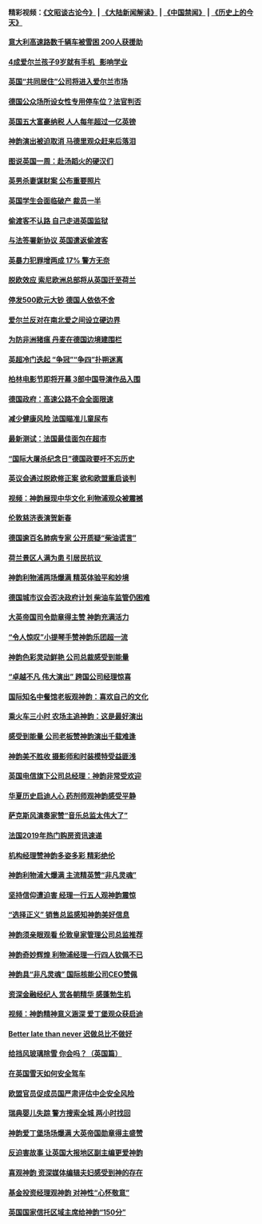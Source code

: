#### 精彩视频：[《文昭谈古论今》](https://github.com/gfw-breaker/wenzhao) | [《大陆新闻解读》](https://github.com/gfw-breaker/ntdtv-comedy) | [《中国禁闻》](https://github.com/gfw-breaker/ntdtv-news) | [《历史上的今天》](https://github.com/gfw-breaker/today-in-history) 

#### [意大利高速路数千辆车被雪困 200人获援助](../pages/nsc974/n11022003.md?t=02031519) 

#### [4成爱尔兰孩子9岁就有手机   影响学业](../pages/nsc974/n11018141.md?t=02031519) 

#### [英国“共同居住”公司将进入爱尔兰市场](../pages/nsc974/n11018074.md?t=02031519) 

#### [德国公众场所设女性专用停车位？法官判否](../pages/nsc974/n11018033.md?t=02031519) 

#### [英国五大富豪纳税 人人每年超过一亿英镑](../pages/nsc974/n11016706.md?t=02031519) 

#### [神韵演出被迫取消 马德里观众赶来后落泪](../pages/nsc974/n11016854.md?t=02031519) 

#### [图说英国一周：赴汤蹈火的硬汉们](../pages/nsc974/n11016810.md?t=02031519) 

#### [英男杀妻谋财案 公布重要照片](../pages/nsc974/n11016778.md?t=02031519) 

#### [英国学生会面临破产 裁员一半](../pages/nsc974/n11016766.md?t=02031519) 

#### [偷渡客不认路 自己走进英国监狱](../pages/nsc974/n11016763.md?t=02031519) 

#### [与法签署新协议 英国遣返偷渡客](../pages/nsc974/n11016756.md?t=02031519) 

#### [英暴力犯罪增两成 17% 警方无奈](../pages/nsc974/n11016787.md?t=02031519) 

#### [脱欧效应 索尼欧洲总部将从英国迁至荷兰](../pages/nsc974/n11015209.md?t=02031519) 

#### [停发500欧元大钞 德国人依依不舍](../pages/nsc974/n11015417.md?t=02031519) 

#### [爱尔兰反对在南北爱之间设立硬边界](../pages/nsc974/n11015382.md?t=02031519) 

#### [为防非洲猪瘟 丹麦在德国边境建围栏](../pages/nsc974/n11014368.md?t=02031519) 

#### [英超冷门迭起 “争冠”“争四”扑朔迷离](../pages/nsc974/n11014053.md?t=02031519) 

#### [柏林电影节即将开幕 3部中国导演作品入围](../pages/nsc974/n11013824.md?t=02031519) 

#### [德国政府：高速公路不会全面限速](../pages/nsc974/n11013841.md?t=02031519) 

#### [减少健康风险 法国瞄准儿童尿布](../pages/nsc974/n11012630.md?t=02031519) 

#### [最新测试：法国最佳面包在超市](../pages/nsc974/n11012842.md?t=02031519) 

#### [“国际大屠杀纪念日”德国政要吁不忘历史](../pages/nsc974/n11012513.md?t=02031519) 

#### [英议会通过脱欧修正案 欲和欧盟重启谈判](../pages/nsc974/n11011622.md?t=02031519) 

#### [视频：神韵展现中华文化 利物浦观众被震撼](../pages/nsc974/n11011005.md?t=02031519) 

#### [伦敦慈济表演贺新春](../pages/nsc974/n11011139.md?t=02031519) 

#### [德国逾百名肺病专家 公开质疑“柴油谎言”](../pages/nsc974/n11010325.md?t=02031519) 

#### [荷兰景区人满为患 引居民抗议 ](../pages/nsc974/n11010747.md?t=02031519) 

#### [神韵利物浦两场爆满 精英体验平和妙境](../pages/nsc974/n11010417.md?t=02031519) 

#### [德国城市议会否决政府计划 柴油车监管仍困难](../pages/nsc974/n11010716.md?t=02031519) 

#### [大英帝国司令勋章得主赞 神韵充满活力](../pages/nsc974/n11009434.md?t=02031519) 

#### [“令人惊叹”小提琴手赞神韵乐团超一流](../pages/nsc974/n11009535.md?t=02031519) 

#### [神韵色彩灵动鲜艳 公司总裁感受到能量](../pages/nsc974/n11009391.md?t=02031519) 

#### [“卓越不凡 伟大演出” 跨国公司经理惊喜](../pages/nsc974/n11009359.md?t=02031519) 

#### [国际知名中餐馆老板观神韵：喜欢自己的文化](../pages/nsc974/n11009314.md?t=02031519) 

#### [乘火车三小时 农场主追神韵：这是最好演出](../pages/nsc974/n11009299.md?t=02031519) 

#### [感受到能量 公司老板赞神韵演出千载难逢](../pages/nsc974/n11009226.md?t=02031519) 

#### [神韵美不胜收 摄影师和时装模特受益匪浅](../pages/nsc974/n11009171.md?t=02031519) 

#### [英国电信旗下公司总经理：神韵非常受欢迎](../pages/nsc974/n11008992.md?t=02031519) 

#### [华夏历史启迪人心 药剂师观神韵感受平静](../pages/nsc974/n11007232.md?t=02031519) 

#### [萨克斯风演奏家赞“音乐总监太伟大了”](../pages/nsc974/n11007174.md?t=02031519) 

#### [法国2019年热门购房资讯速递](../pages/nsc974/n10947033.md?t=02031519) 

#### [机构经理赞神韵多姿多彩 精彩绝伦](../pages/nsc974/n11006484.md?t=02031519) 

#### [神韵利物浦大爆满 主流精英赞“非凡灵魂”](../pages/nsc974/n11006697.md?t=02031519) 

#### [坚持信仰遭迫害 经理一行五人观神韵震惊](../pages/nsc974/n11006523.md?t=02031519) 

#### [“选择正义” 销售总监感知神韵美好信息](../pages/nsc974/n11006437.md?t=02031519) 

#### [神韵须亲眼观看 伦敦皇家管理公司总监推荐](../pages/nsc974/n11006402.md?t=02031519) 

#### [神韵奇妙辉煌 利物浦经理一行四人钦佩不已](../pages/nsc974/n11006397.md?t=02031519) 

#### [神韵具“非凡灵魂” 国际核能公司CEO赞佩](../pages/nsc974/n11006353.md?t=02031519) 

#### [资深金融经纪人 赏各朝精华 感蓬勃生机](../pages/nsc974/n11006347.md?t=02031519) 

#### [视频：神韵精神意义涵深 爱丁堡观众获启迪](../pages/nsc974/n11004622.md?t=02031519) 

#### [Better late than never 迟做总比不做好](../pages/nsc974/n11004768.md?t=02031519) 

#### [给挡风玻璃除雪 你会吗？（英国篇）](../pages/nsc974/n11004765.md?t=02031519) 

#### [在英国雪天如何安全驾车](../pages/nsc974/n11004758.md?t=02031519) 

#### [欧盟官员促成员国严肃评估中企安全风险](../pages/nsc974/n11004719.md?t=02031519) 

#### [瑞典婴儿失踪 警方搜索全城 两小时找回](../pages/nsc974/n11004065.md?t=02031519) 

#### [神韵爱丁堡场场爆满 大英帝国勋章得主盛赞](../pages/nsc974/n11003114.md?t=02031519) 

#### [反迫害故事 让英国大报地区副主编更爱神韵](../pages/nsc974/n11003184.md?t=02031519) 

#### [喜观神韵 资深媒体编辑夫妇感受到神的存在](../pages/nsc974/n11003116.md?t=02031519) 

#### [基金投资经理观神韵 对神性“心怀敬意”](../pages/nsc974/n11003069.md?t=02031519) 

#### [英国国家信托区域主席给神韵“150分”](../pages/nsc974/n11003048.md?t=02031519) 

